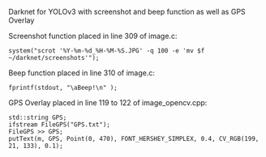Darknet for YOLOv3 with screenshot and beep function as well as GPS Overlay

Screenshot function placed in line 309 of image.c:
    
    system("scrot '%Y-%m-%d_%H-%M-%S.JPG' -q 100 -e 'mv $f ~/darknet/screenshots'");

Beep function placed in line 310 of image.c:
    
    fprintf(stdout, "\aBeep!\n" );

GPS Overlay placed in line 119 to 122 of image_opencv.cpp:
    
    std::string GPS;
    ifstream FileGPS("GPS.txt");
    FileGPS >> GPS;
    putText(m, GPS, Point(0, 470), FONT_HERSHEY_SIMPLEX, 0.4, CV_RGB(199, 21, 133), 0.1);
